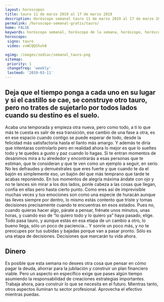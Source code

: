```yaml
---
layout: horoscopos
title: tauro 11 de marzo 2019 al 17 de marzo 2019 
description: Horóscopo semanal tauro 11 de marzo 2019 al 17 de marzo 2019. Deja que el tiempo ponga a cada uno en su lugar y si el castillo se cae, se construye otro tauro, pero no trates de sujetarlo por todos lados cuando su destino es el suelo.
permalink: /horoscopo-semanal-gratis/tauro/
home: FALSE
keywords: horóscopo semanal, horóscopo de la semana, horóscopo, horóscopo gratis,horóscopos, horóscopo esperanza gracia, horoscopos tauro la semana, horóscopos gratis, Tarot, Astrologia, Zodíaco, tauro, horoscopo gratis, semanal
horoscopo:
 signo: tauro
 video: vvWCQQShvh8

ogimg: /images/zodiac/semanal_tauro.png
sitemap:
 priority: 1
 changefreq: 'weekly'
 lastmod: '2019-03-11'
---
```




## Deja que el tiempo ponga a cada uno en su lugar y si el castillo se cae, se construye otro tauro, pero no trates de sujetarlo por todos lados cuando su destino es el suelo.

Acaba una temporada y empieza otra nueva, pero como todo, a ti lo que más te cuesta es salir de esa transición, ese cambio de una fase a otra, es en ese espacio cuando contigo se puede esperar de todo, desde la felicidad más satisfactoria hasta el llanto más amargo. Y además te diría que intentaras controlarlo pero en realidad ahora lo mejor es que lo sueltes todo y te quedes a gusto y paz cuando lo hagas. Si te entran momentos de desánimos mira a tu alrededor y encontrarás a esas personas que te estiman, que te consideran y que te ven como un ejemplo a seguir, en serio. No les defraudes y demuéstrales que eres fuerte y que cuando te da el bajón es simplemente eso, un bajón del que más temprano que tarde te acabas reponiendo. En tus momentos de alegría máxima ándate con ojo y no te lances sin mirar a los dos lados, ponle cabeza a las cosas que llegan, confía en ellas pero hasta cierto punto. Como eres así de imprevisible muchas veces y tus emociones son como una especie de huracán aunque las lleves siempre por dentro, lo mismo estás contento que triste y tomas decisiones precisamente cuando te encuentras en esos estados. Pues no, cuando quieras hacer algo, párate a pensar, frénate unos minutos, unas horas, y cuando eso de “lo quiero todo y lo quiero ya” haya pasado, elige. Todo pasa tauro, y aunque estás en esa etapa de un cambio a otro, lo bueno llega, sólo un poco de paciencia… Y sonríe un poco más, y no te preocupes por tus subidas y bajadas porque van a pasar pronto. Sólo es una etapa de decisiones. Decisiones que marcarán tu vida ahora.


## Dinero

Es posible que esta semana no desees otra cosa que pensar en cómo pagar la deuda, ahorrar para la jubilación y construir un plan financiero viable. Pero un aspecto en específico exige que pases algún tiempo asumiendo la responsabilidad de creaciones estrategias importantes. Trabaja ahora, para construir lo que se necesita en el futuro. Mientras tanto, otros aspectos iluminan tu sector profesional. Aprovecha el efectivo mientras puedas.